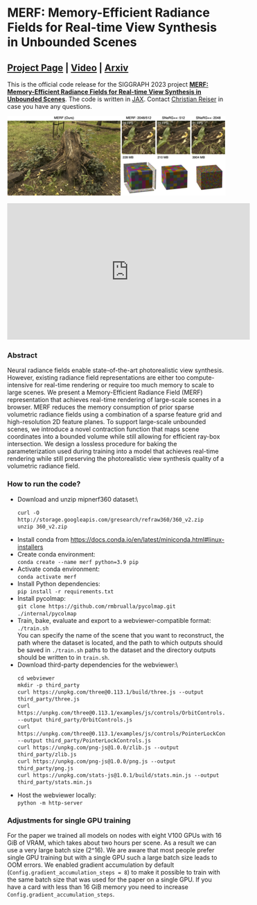 # MERF: Memory-Efficient Radiance Fields for Real-time View Synthesis in Unbounded Scenes

## [Project Page](https://creiser.github.io/merf) | [Video](https://youtu.be/3EACM2JAcxc) | [Arxiv](https://arxiv.org/abs/2302.12249)

This is the official code release for the SIGGRAPH 2023 project [**MERF:
Memory-Efficient Radiance Fields for Real-time View Synthesis in
Unbounded Scenes**](https://creiser.github.io/merf). The code is written in
[JAX](https://github.com/google/jax). Contact
[Christian Reiser](https://creiser.github.io) in case you have any questions.

![Teaser Image](teaser.jpg)

<iframe width="560" height="315" src="https://www.youtube.com/embed/3EACM2JAcxc" frameborder="0" allowfullscreen></iframe>

### Abstract
Neural radiance fields enable state-of-the-art photorealistic view synthesis.
However, existing radiance field representations are either too
compute-intensive for real-time rendering or require too much memory to scale to
large scenes. We present a Memory-Efficient Radiance Field (MERF) representation
that achieves real-time rendering of large-scale scenes in a browser. MERF
reduces the memory consumption of prior sparse volumetric radiance fields using
a combination of a sparse feature grid and high-resolution 2D feature planes.
To support large-scale unbounded scenes, we introduce a novel contraction
function that maps scene coordinates into a bounded volume while still allowing
for efficient ray-box intersection. We design a lossless procedure for baking
the parameterization used during training into a model that achieves real-time
rendering while still preserving the photorealistic view synthesis quality of a
volumetric radiance field.

### How to run the code?
- Download and unzip mipnerf360 dataset:\
  ```
  curl -O http://storage.googleapis.com/gresearch/refraw360/360_v2.zip
  unzip 360_v2.zip
  ```
- Install conda from
https://docs.conda.io/en/latest/miniconda.html#linux-installers
- Create conda environment:\
`conda create --name merf python=3.9 pip`
- Activate conda environment:\
`conda activate merf`
- Install Python dependencies:\
`pip install -r requirements.txt`
- Install pycolmap:\
`git clone https://github.com/rmbrualla/pycolmap.git ./internal/pycolmap`
- Train, bake, evaluate and export to a webviewer-compatible format:\
`./train.sh`\
You can specify the name of the scene that you want to reconstruct, the path
where the dataset is located, and the path to which outputs should be saved
in `./train.sh`
paths to the dataset and the directory outputs should be written to in `train.sh`.
- Download third-party dependencies for the webviewer:\
  ```
  cd webviewer
  mkdir -p third_party
  curl https://unpkg.com/three@0.113.1/build/three.js --output third_party/three.js
  curl https://unpkg.com/three@0.113.1/examples/js/controls/OrbitControls.js --output third_party/OrbitControls.js
  curl https://unpkg.com/three@0.113.1/examples/js/controls/PointerLockControls.js --output third_party/PointerLockControls.js
  curl https://unpkg.com/png-js@1.0.0/zlib.js --output third_party/zlib.js
  curl https://unpkg.com/png-js@1.0.0/png.js --output third_party/png.js
  curl https://unpkg.com/stats-js@1.0.1/build/stats.min.js --output third_party/stats.min.js
  ```
- Host the webviewer locally:\
`python -m http-server`

### Adjustments for single GPU training
For the paper we trained all models on nodes with eight V100 GPUs with 16
GiB of VRAM, which takes about two hours per scene. As a result we can use a
very large batch size (2^16). We are aware that most people prefer single GPU
training but with a single GPU such a large batch size leads to OOM errors.
We enabled gradient accumulation by default
(`Config.gradient_accumulation_steps = 8`) to make it possible to train with the
same batch size that was used for the paper on a single GPU. If you have a card
with less than 16 GiB memory you need to increase
`Config.gradient_accumulation_steps`.



